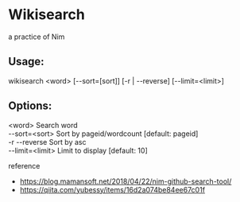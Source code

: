 # Wikisearch

a practice of Nim

## Usage: 
  wikisearch \<word> [--sort=[sort]] [-r \| --reverse] [--limit=\<limit>]

## Options:
  \<word>          Search word  
  --sort=\<sort>   Sort by pageid/wordcount [default: pageid]  
  -r --reverse    Sort by asc  
  --limit=\<limit> Limit to display [default: 10]  



reference
* https://blog.mamansoft.net/2018/04/22/nim-github-search-tool/
* https://qiita.com/yubessy/items/16d2a074be84ee67c01f